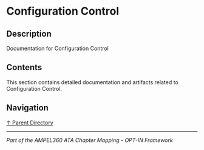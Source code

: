 # Configuration Control

## Description

Documentation for Configuration Control

## Contents

This section contains detailed documentation and artifacts related to Configuration Control.

## Navigation

[↑ Parent Directory](../README.md)

---

*Part of the AMPEL360 ATA Chapter Mapping - OPT-IN Framework*
